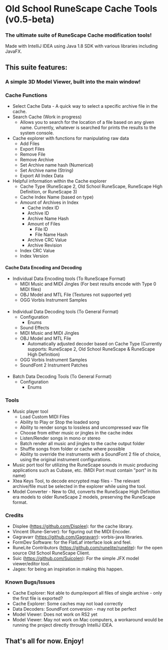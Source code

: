 # Old School RuneScape Cache Tools (v0.5-beta)
### The ultimate suite of RuneScape Cache modification tools!
Made with IntelliJ IDEA using Java 1.8 SDK with various libraries including JavaFX.
## This suite features:
### A simple 3D Model Viewer, built into the main window!
### Cache Functions
* Select Cache Data - A quick way to select a specific archive file in the cache.
* Search Cache (Work in progress)
  * Allows you to search for the location of a file based on any given name. Currently, whatever is searched for prints the results to the system console.
* Cache explorer with functions for manipulating raw data
  * Add Files
  * Export Files
  * Remove File
  * Remove Archive
  * Set Archive name hash (Numerical)
  * Set Archive name (String)
  * Export All Index Data
* Helpful information within the Cache explorer
  * Cache Type (RuneScape 2, Old School RuneScape, RuneScape High Definition, or RuneScape 3)
  * Cache Index Name (based on type)
  * Amount of Archives in Index
    * Cache index ID
    * Archive ID
    * Archive Name Hash
    * Amount of Files
      * File ID
      * File Name Hash
    * Archive CRC Value
    * Archive Revision
  * Index CRC Value
  * Index Version
#### Cache Data Encoding and Decoding
* Individual Data Encoding tools (To RuneScape Format)
  * MIDI Music and MIDI Jingles (For best results encode with Type 0 MIDI files)
  * OBJ Model and MTL File (Textures not supported yet)
  * OGG Vorbis Instrument Samples
####
* Individual Data Decoding tools (To General Format)
  * Configuration
    * Enums
  * Sound Effects
  * MIDI Music and MIDI Jingles
  * OBJ Model and MTL File
    * Automatically adjusted decoder based on Cache Type (Currently supports: RuneScape 2, Old School RuneScape & RuneScape High Definition)
  * OGG Vorbis Instrument Samples
  * SoundFont 2 Instrument Patches
####
  * Batch Data Decoding Tools (To General Format)
    * Configuration
      * Enums
### Tools
* Music player tool
  * Load Custom MIDI Files
  * Ability to Play or Stop the loaded song
  * Ability to render songs to lossless and uncompressed wav file
  * Choose from either music or jingles in the cache index
  * Listen/Render songs in mono or stereo
  * Batch render all music and jingles to the cache output folder
  * Shuffle songs from folder or cache where possible
  * Ability to override the instruments with a SoundFont 2 file of choice, using the original instrument configurations.
* Music port tool for utilizing the RuneScape sounds in music producing applications such as Cubase, etc. (MIDI Port must contain "port" in its name)
* Xtea Keys Tool, to decode encrypted map files - The relevant archive/file must be selected in the explorer while using the tool.
* Model Converter - New to Old, converts the RuneScape High Definition era models to older RuneScape 2 models, preserving the RuneScape format.

### Credits
* Displee (https://github.com/Displee): for the cache library.
* Vincent (Rune-Server): for figuring out the MIDI Encoder.
* Gagravarr (https://github.com/Gagravarr): vorbis-java libraries.
* FormDev Software: for the FlatLaf interface look and feel.
* RuneLite Contributors (https://github.com/runelite/runelite): for the open source Old School RuneScape Client.
* Suic (https://github.com/Suicolen): For the simple JFX model viewer/editor tool.
* Jagex: for being an inspiration in making this happen.

### Known Bugs/Issues
* Cache Explorer: Not able to dump/export all files of single archive - only the first file is exported?
* Cache Explorer: Some caches may not load correctly
* Data Decoders: SoundFont conversion - may not be perfect
* Model Viewer: Does not work on RS2 yet
* Model Viewer: May not work on Mac computers, a workaround would be running the project directly through IntelliJ IDEA.

## That's all for now. Enjoy!